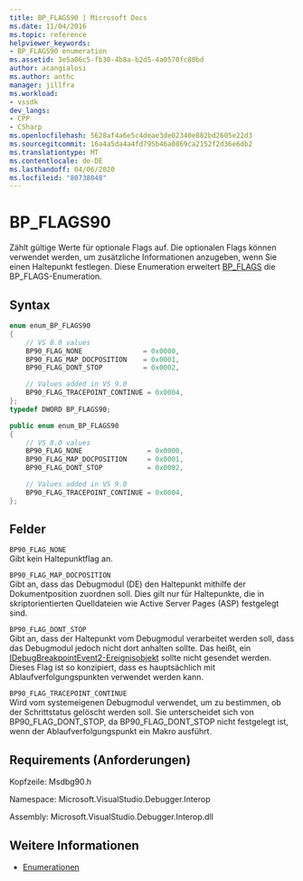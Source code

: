 ```yaml
---
title: BP_FLAGS90 | Microsoft Docs
ms.date: 11/04/2016
ms.topic: reference
helpviewer_keywords:
- BP_FLAGS90 enumeration
ms.assetid: 3e5a06c5-fb30-4b8a-b2d5-4a0570fc80bd
author: acangialosi
ms.author: anthc
manager: jillfra
ms.workload:
- vssdk
dev_langs:
- CPP
- CSharp
ms.openlocfilehash: 5628af4a6e5c4deae3de02340e882bd2605e22d3
ms.sourcegitcommit: 16a4a5da4a4fd795b46a0869ca2152f2d36e6db2
ms.translationtype: MT
ms.contentlocale: de-DE
ms.lasthandoff: 04/06/2020
ms.locfileid: "80738048"
---
```

# <a name="bp_flags90"></a>BP_FLAGS90
Zählt gültige Werte für optionale Flags auf. Die optionalen Flags können verwendet werden, um zusätzliche Informationen anzugeben, wenn Sie einen Haltepunkt festlegen. Diese Enumeration erweitert [BP_FLAGS](../../../extensibility/debugger/reference/bp-flags.md) die BP_FLAGS-Enumeration.

## <a name="syntax"></a>Syntax

```cpp
enum enum_BP_FLAGS90
{
    // VS 8.0 values
    BP90_FLAG_NONE               = 0x0000,
    BP90_FLAG_MAP_DOCPOSITION    = 0x0001,
    BP90_FLAG_DONT_STOP          = 0x0002,

    // Values added in VS 9.0
    BP90_FLAG_TRACEPOINT_CONTINUE = 0x0004,
};
typedef DWORD BP_FLAGS90;
```

```csharp
public enum enum_BP_FLAGS90
{
    // VS 8.0 values
    BP90_FLAG_NONE                = 0x0000,
    BP90_FLAG_MAP_DOCPOSITION     = 0x0001,
    BP90_FLAG_DONT_STOP           = 0x0002,

    // Values added in VS 9.0
    BP90_FLAG_TRACEPOINT_CONTINUE = 0x0004,
};
```

## <a name="fields"></a>Felder
`BP90_FLAG_NONE`\
Gibt kein Haltepunktflag an.

`BP90_FLAG_MAP_DOCPOSITION`\
Gibt an, dass das Debugmodul (DE) den Haltepunkt mithilfe der Dokumentposition zuordnen soll. Dies gilt nur für Haltepunkte, die in skriptorientierten Quelldateien wie Active Server Pages (ASP) festgelegt sind.

`BP90_FLAG_DONT_STOP`\
Gibt an, dass der Haltepunkt vom Debugmodul verarbeitet werden soll, dass das Debugmodul jedoch nicht dort anhalten sollte. Das heißt, ein [IDebugBreakpointEvent2-Ereignisobjekt](../../../extensibility/debugger/reference/idebugbreakpointevent2.md) sollte nicht gesendet werden. Dieses Flag ist so konzipiert, dass es hauptsächlich mit Ablaufverfolgungspunkten verwendet werden kann.

`BP90_FLAG_TRACEPOINT_CONTINUE`\
Wird vom systemeigenen Debugmodul verwendet, um zu bestimmen, ob der Schrittstatus gelöscht werden soll. Sie unterscheidet sich von BP90_FLAG_DONT_STOP, da BP90_FLAG_DONT_STOP nicht festgelegt ist, wenn der Ablaufverfolgungspunkt ein Makro ausführt.

## <a name="requirements"></a>Requirements (Anforderungen)
Kopfzeile: Msdbg90.h

Namespace: Microsoft.VisualStudio.Debugger.Interop

Assembly: Microsoft.VisualStudio.Debugger.Interop.dll

## <a name="see-also"></a>Weitere Informationen
- [Enumerationen](../../../extensibility/debugger/reference/enumerations-visual-studio-debugging.md)
